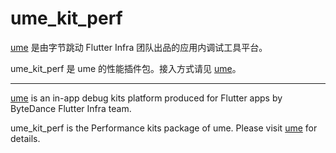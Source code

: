 # ume_kit_perf

[ume](https://pub.dev/packages/ume) 是由字节跳动 Flutter Infra 团队出品的应用内调试工具平台。

ume_kit_perf 是 ume 的性能插件包。接入方式请见 [ume](https://pub.dev/packages/ume)。

---

[ume](https://pub.dev/packages/ume) is an in-app debug kits platform produced for Flutter apps by ByteDance Flutter Infra team.

ume_kit_perf is the Performance kits package of ume. Please visit [ume](https://pub.dev/packages/ume) for details.
